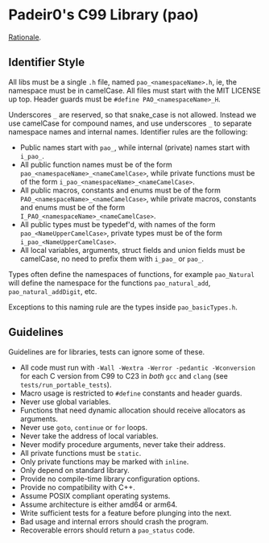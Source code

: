 # Padeir0's C99 Library (pao)

[Rationale](https://www.youtube.com/watch?v=Fm5Ust7vEhk).

## Identifier Style

All libs must be a single `.h` file,
named `pao_<namespaceName>.h`, ie,
the namespace must be in camelCase.
All files must start with the MIT LICENSE up top.
Header guards must be `#define PAO_<namespaceName>_H`.

Underscores `_` are reserved, so that snake_case is not allowed.
Instead we use camelCase for compound names,
and use underscores `_` to separate namespace names and internal
names. Identifier rules are the following:
 - Public names start with `pao_`, while internal (private) names
 start with `i_pao_`.
 - All public function names must be of the form
`pao_<namespaceName>_<nameCamelCase>`, while private functions
must be of the form `i_pao_<namespaceName>_<nameCamelCase>`.
 - All public macros, constants and enums must be of the form `PAO_<namespaceName>_<nameCamelCase>`,
while private macros, constants and enums must be of the form `I_PAO_<namespaceName>_<nameCamelCase>`.
 - All public types must be typedef'd, with names
of the form `pao_<NameUpperCamelCase>`, private types must be
of the form `i_pao_<NameUpperCamelCase>`.
 - All local variables, arguments, struct fields and union fields must be camelCase,
 no need to prefix them with `i_pao_` or `pao_`.

Types often define the namespaces of functions, for example
`pao_Natural` will define the namespace for the functions
`pao_natural_add`, `pao_natural_addDigit`, etc.

Exceptions to this naming rule are the types inside `pao_basicTypes.h`.

## Guidelines

Guidelines are for libraries, tests can ignore some of these.

 - All code must run with `-Wall -Wextra -Werror -pedantic -Wconversion`
 for each C version from C99 to C23 in _both_ `gcc` and `clang`
 (see `tests/run_portable_tests`).
 - Macro usage is restricted to `#define` constants and header guards.
 - Never use global variables.
 - Functions that need dynamic allocation should receive allocators as arguments.
 - Never use `goto`, `continue` or `for` loops.
 - Never take the address of local variables.
 - Never modify procedure arguments, never take their address.
 - All private functions must be `static`.
 - Only private functions may be marked with `inline`.
 - Only depend on standard library.
 - Provide no compile-time library configuration options.
 - Provide no compatibility with C++.
 - Assume POSIX compliant operating systems.
 - Assume architecture is either amd64 or arm64.
 - Write sufficient tests for a feature before plunging into the next.
 - Bad usage and internal errors should crash the program.
 - Recoverable errors should return a `pao_status` code.
